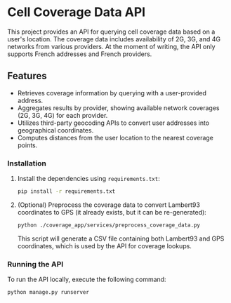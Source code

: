 # Cell Coverage Data API

This project provides an API for querying cell coverage data based on a user's location. The coverage data includes availability of 2G, 3G, and 4G networks from various providers.
At the moment of writing, the API only supports French addresses and French providers.

## Features
- Retrieves coverage information by querying with a user-provided address.
- Aggregates results by provider, showing available network coverages (2G, 3G, 4G) for each provider.
- Utilizes third-party geocoding APIs to convert user addresses into geographical coordinates.
- Computes distances from the user location to the nearest coverage points.

### Installation

1. Install the dependencies using `requirements.txt`:
    ```bash
    pip install -r requirements.txt
    ```

2. (Optional) Preprocess the coverage data to convert Lambert93 coordinates to GPS (it already exists, but it can be re-generated):
    ```bash
    python ./coverage_app/services/preprocess_coverage_data.py
    ```
   This script will generate a CSV file containing both Lambert93 and GPS coordinates, which is used by the API for coverage lookups.

### Running the API

To run the API locally, execute the following command:
```bash
python manage.py runserver

